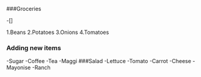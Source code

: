 ###Groceries

-[]

1.Beans
2.Potatoes
3.Onions
4.Tomatoes
### Adding new items
-Sugar
-Coffee
-Tea
-Maggi
###Salad
-Lettuce
-Tomato
-Carrot
-Cheese
-Mayonise
-Ranch


